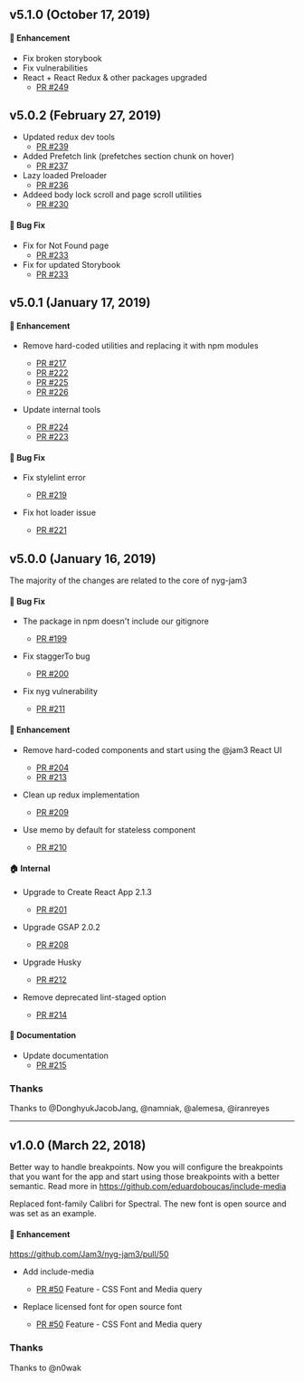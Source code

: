 ## v5.1.0 (October 17, 2019)

#### :nail_care: Enhancement
* Fix broken storybook
* Fix vulnerabilities
* React + React Redux & other packages upgraded
  * [PR #249](https://github.com/Jam3/nyg-jam3/pull/249/files)

## v5.0.2 (February 27, 2019)
* Updated redux dev tools
  * [PR #239](https://github.com/Jam3/nyg-jam3/pull/239)
* Added Prefetch link (prefetches section chunk on hover)
  * [PR #237](https://github.com/Jam3/nyg-jam3/pull/237)
* Lazy loaded Preloader
  * [PR #236](https://github.com/Jam3/nyg-jam3/pull/236)
* Addeed body lock scroll and page scroll utilities
  * [PR #230](https://github.com/Jam3/nyg-jam3/pull/230)
  
#### :bug: Bug Fix

* Fix for Not Found page
  * [PR #233](https://github.com/Jam3/nyg-jam3/pull/231)
* Fix for updated Storybook
  * [PR #233](https://github.com/Jam3/nyg-jam3/pull/233)

## v5.0.1 (January 17, 2019)

#### :nail_care: Enhancement

* Remove hard-coded utilities and replacing it with npm modules

  * [PR #217](https://github.com/Jam3/nyg-jam3/pull/217)
  * [PR #222](https://github.com/Jam3/nyg-jam3/pull/222)
  * [PR #225](https://github.com/Jam3/nyg-jam3/pull/225)
  * [PR #226](https://github.com/Jam3/nyg-jam3/pull/226)

* Update internal tools

  * [PR #224](https://github.com/Jam3/nyg-jam3/pull/224)
  * [PR #223](https://github.com/Jam3/nyg-jam3/pull/223)

#### :bug: Bug Fix

* Fix stylelint error

  * [PR #219](https://github.com/Jam3/nyg-jam3/pull/219)

* Fix hot loader issue

  * [PR #221](https://github.com/Jam3/nyg-jam3/pull/221)

## v5.0.0 (January 16, 2019)

The majority of the changes are related to the core of nyg-jam3

#### :bug: Bug Fix

* The package in npm doesn't include our gitignore

  * [PR #199](https://github.com/Jam3/nyg-jam3/pull/199)

* Fix staggerTo bug

  * [PR #200](https://github.com/Jam3/nyg-jam3/pull/200)

* Fix nyg vulnerability
  * [PR #211](https://github.com/Jam3/nyg-jam3/pull/211)

#### :nail_care: Enhancement

* Remove hard-coded components and start using the @jam3 React UI

  * [PR #204](https://github.com/Jam3/nyg-jam3/pull/204)
  * [PR #213](https://github.com/Jam3/nyg-jam3/pull/213)

* Clean up redux implementation

  * [PR #209](https://github.com/Jam3/nyg-jam3/pull/209)

* Use memo by default for stateless component
  * [PR #210](https://github.com/Jam3/nyg-jam3/pull/210)

#### :house: Internal

* Upgrade to Create React App 2.1.3

  * [PR #201](https://github.com/Jam3/nyg-jam3/pull/201)

* Upgrade GSAP 2.0.2

  * [PR #208](https://github.com/Jam3/nyg-jam3/pull/208)

* Upgrade Husky

  * [PR #212](https://github.com/Jam3/nyg-jam3/pull/212)

* Remove deprecated lint-staged option

  * [PR #214](https://github.com/Jam3/nyg-jam3/pull/214)

#### :memo: Documentation

* Update documentation
  * [PR #215](https://github.com/Jam3/nyg-jam3/pull/215)

### Thanks

Thanks to @DonghyukJacobJang, @namniak, @alemesa, @iranreyes

---

## v1.0.0 (March 22, 2018)

Better way to handle breakpoints. Now you will configure the breakpoints that you want for the app and start using those breakpoints with a better semantic.
Read more in https://github.com/eduardoboucas/include-media

Replaced font-family Calibri for Spectral. The new font is open source and was set as an example.

#### :nail_care: Enhancement

https://github.com/Jam3/nyg-jam3/pull/50

* Add include-media
  * [PR #50](https://github.com/Jam3/nyg-jam3/pull/50) Feature - CSS Font and Media query
* Replace licensed font for open source font

  * [PR #50](https://github.com/Jam3/nyg-jam3/pull/50) Feature - CSS Font and Media query

### Thanks

Thanks to @n0wak
